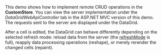 This demo shows how to implement remote CRUD operations in the **CustomStore**. You can view the server implementation under the *DataGridWebApiController* tab in the ASP.NET MVC version of this demo. The requests sent to the server are displayed under the DataGrid.
 
After a cell is edited, the DataGrid can behave differently depending on the selected refresh mode: reload data from the server (the [refreshMode](/Documentation/ApiReference/UI_Components/dxDataGrid/Configuration/editing/#refreshMode) is full), reapply data processing operations (reshape), or merely rerender the changed cells (repaint).
<!--split-->